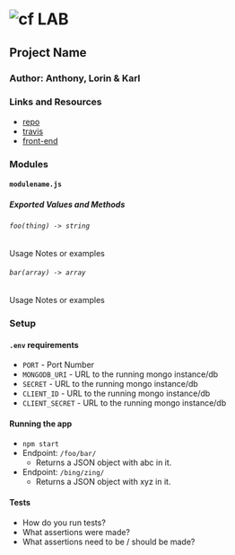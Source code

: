 ![cf](http://i.imgur.com/7v5ASc8.png) LAB
====================================================

## Project Name

### Author: Anthony, Lorin & Karl

### Links and Resources
* [repo](https://github.com/polink/lab-12-backend-401n12-JS-ATKPLS)
* [travis](http://xyz.com)
* [front-end](https://github.com/polink/lab-12-frontend-401n12-JS-ATKPLS)

### Modules
#### `modulename.js`
##### Exported Values and Methods

###### `foo(thing) -> string`
Usage Notes or examples

###### `bar(array) -> array`
Usage Notes or examples

### Setup
#### `.env` requirements
* `PORT` - Port Number
* `MONGODB_URI` - URL to the running mongo instance/db
* `SECRET` - URL to the running mongo instance/db
* `CLIENT_ID` - URL to the running mongo instance/db
* `CLIENT_SECRET` - URL to the running mongo instance/db

#### Running the app
* `npm start`
* Endpoint: `/foo/bar/`
  * Returns a JSON object with abc in it.
* Endpoint: `/bing/zing/`
  * Returns a JSON object with xyz in it.
  
#### Tests
* How do you run tests?
* What assertions were made?
* What assertions need to be / should be made?